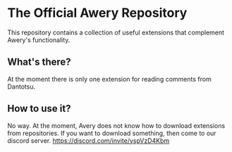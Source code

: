 # The Official Awery Repository
This repository contains a collection of useful extensions that complement Awery's functionality.
## What's there?
At the moment there is only one extension for reading comments from Dantotsu.
## How to use it?
No way. At the moment, Avery does not know how to download extensions from repositories. If you want to download something, then come to our discord server.
https://discord.com/invite/yspVzD4Kbm
